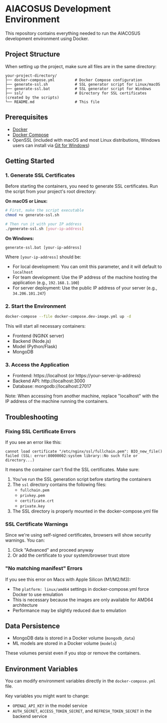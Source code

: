 # AIACOSUS Development Environment

This repository contains everything needed to run the AIACOSUS development environment using Docker.

## Project Structure

When setting up the project, make sure all files are in the same directory:

```
your-project-directory/
├── docker-compose.yml         # Docker Compose configuration
├── generate-ssl.sh            # SSL generator script for Linux/macOS
├── generate-ssl.bat           # SSL generator script for Windows
├── ssl/                       # Directory for SSL certificates (created by the scripts)
└── README.md                  # This file
```

## Prerequisites

- [Docker](https://docs.docker.com/get-docker/)
- [Docker Compose](https://docs.docker.com/compose/install/)
- OpenSSL (included with macOS and most Linux distributions, Windows users can install via [Git for Windows](https://git-scm.com/download/win))

## Getting Started

### 1. Generate SSL Certificates

Before starting the containers, you need to generate SSL certificates. Run the script from your project's root directory:

**On macOS or Linux:**

```bash
# First, make the script executable
chmod +x generate-ssl.sh

# Then run it with your IP address
./generate-ssl.sh [your-ip-address]
```

**On Windows:**

```batch
generate-ssl.bat [your-ip-address]
```

Where `[your-ip-address]` should be:

- For local development: You can omit this parameter, and it will default to `localhost`
- For team development: Use the IP address of the machine hosting the application (e.g., `192.168.1.100`)
- For server deployment: Use the public IP address of your server (e.g., `34.206.101.247`)

### 2. Start the Environment

```bash
docker-compose --file docker-compose.dev-image.yml up -d
```

This will start all necessary containers:

- Frontend (NGINX server)
- Backend (Node.js)
- Model (Python/Flask)
- MongoDB

### 3. Access the Application

- Frontend: https://localhost (or https://your-server-ip-address)
- Backend API: http://localhost:3000
- Database: mongodb://localhost:27017

Note: When accessing from another machine, replace "localhost" with the IP address of the machine running the containers.

## Troubleshooting

### Fixing SSL Certificate Errors

If you see an error like this:

```
cannot load certificate "/etc/nginx/ssl/fullchain.pem": BIO_new_file() failed (SSL: error:80000002:system library::No such file or directory...)
```

It means the container can't find the SSL certificates. Make sure:

1. You've run the SSL generation script before starting the containers
2. The `ssl` directory contains the following files:
   - `fullchain.pem`
   - `privkey.pem`
   - `certificate.crt`
   - `private.key`
3. The SSL directory is properly mounted in the docker-compose.yml file

### SSL Certificate Warnings

Since we're using self-signed certificates, browsers will show security warnings. You can:

1. Click "Advanced" and proceed anyway
2. Or add the certificate to your system/browser trust store

### "No matching manifest" Errors

If you see this error on Macs with Apple Silicon (M1/M2/M3):

- The `platform: linux/amd64` settings in docker-compose.yml force Docker to use emulation
- This is necessary because the images are only available for AMD64 architecture
- Performance may be slightly reduced due to emulation

## Data Persistence

- MongoDB data is stored in a Docker volume (`mongodb_data`)
- ML models are stored in a Docker volume (`models`)

These volumes persist even if you stop or remove the containers.

## Environment Variables

You can modify environment variables directly in the `docker-compose.yml` file.

Key variables you might want to change:

- `OPENAI_API_KEY` in the model service
- `AUTH_SECRET`, `ACCESS_TOKEN_SECRET`, and `REFRESH_TOKEN_SECRET` in the backend service
